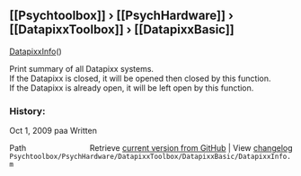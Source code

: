 ## [[Psychtoolbox]] &#8250; [[PsychHardware]] &#8250; [[DatapixxToolbox]] &#8250; [[DatapixxBasic]]

[DatapixxInfo](DatapixxInfo)()  
  
Print summary of all Datapixx systems.  
If the Datapixx is closed, it will be opened then closed by this function.  
If the Datapixx is already open, it will be left open by this function.  
  
### History:  
  
Oct 1, 2009  paa     Written  




<div class="code_header" style="text-align:right;">
  <span style="float:left;">Path&nbsp;&nbsp;</span> <span class="counter">Retrieve <a href=
  "https://raw.github.com/Psychtoolbox-3/Psychtoolbox-3/beta/Psychtoolbox/PsychHardware/DatapixxToolbox/DatapixxBasic/DatapixxInfo.m">current version from GitHub</a> | View <a href=
  "https://github.com/Psychtoolbox-3/Psychtoolbox-3/commits/beta/Psychtoolbox/PsychHardware/DatapixxToolbox/DatapixxBasic/DatapixxInfo.m">changelog</a></span>
</div>
<div class="code">
  <code>Psychtoolbox/PsychHardware/DatapixxToolbox/DatapixxBasic/DatapixxInfo.m</code>
</div>

